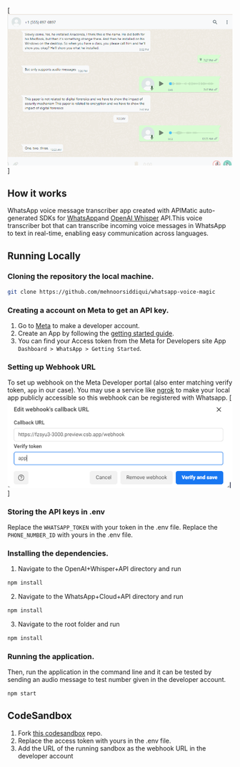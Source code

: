 [![Whats Voice Magic](./public/working.gif)]

## How it works

WhatsApp voice message transcriber app created with APIMatic auto-generated SDKs for [WhatsApp](https://www.apimatic.io/apidocs/whatsapp-api/v/1_0#/http/guides/send-a-message)and [OpenAI Whisper](https://www.apimatic.io/api-docs/whisper-api) API.This voice transcriber bot that can transcribe incoming voice messages in WhatsApp to text in real-time, enabling easy communication across languages.

## Running Locally

### Cloning the repository the local machine.

```bash
git clone https://github.com/mehnoorsiddiqui/whatsapp-voice-magic
```

### Creating a account on Meta to get an API key.

1. Go to [Meta](https://developers.facebook.com/) to make a developer account.
2. Create an App by following the [getting started guide](https://developers.facebook.com/docs/whatsapp/cloud-api/get-started).
3. You can find your Access token from the Meta for Developers site App `Dashboard > WhatsApp > Getting Started`.

### Setting up Webhook URL

To set up webhook on the Meta Developer portal (also enter matching verify token, `app`  in our case). You may use a service like [ngrok](https://ngrok.com/) to make your local app publicly accessible so this webhook can be registered with Whatsapp.
[![Webhook](./public/webhook.png)]

### Storing the API keys in .env
Replace the `WHATSAPP_TOKEN` with your token in the .env file.
Replace the `PHONE_NUMBER_ID` with yours in the .env file.

### Installing the dependencies.
1. Navigate to the OpenAI+Whisper+API directory and run 
```bash
npm install
```
2. Navigate to the WhatsApp+Cloud+API directory and run 
```bash
npm install
```
3. Navigate to the root folder and run 
```bash
npm install
```

### Running the application.

Then, run the application in the command line and it can be tested by sending an audio message to test number given in the developer account.

```bash
npm start
```

## CodeSandbox

1. Fork [this codesandbox]() repo.
2. Replace the access token with yours in the .env file.
3. Add the URL of the running sandbox as the webhook URL in the developer account
